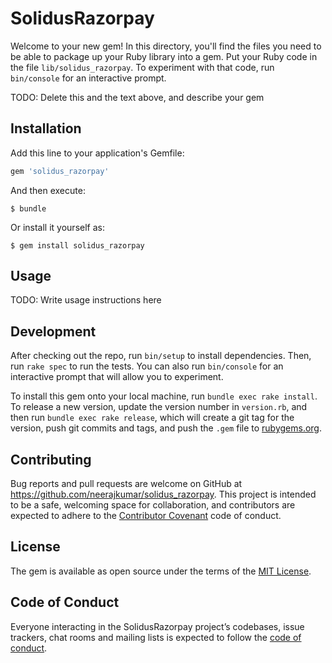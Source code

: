 # SolidusRazorpay

Welcome to your new gem! In this directory, you'll find the files you need to be able to package up your Ruby library into a gem. Put your Ruby code in the file `lib/solidus_razorpay`. To experiment with that code, run `bin/console` for an interactive prompt.

TODO: Delete this and the text above, and describe your gem

## Installation

Add this line to your application's Gemfile:

```ruby
gem 'solidus_razorpay'
```

And then execute:

    $ bundle

Or install it yourself as:

    $ gem install solidus_razorpay

## Usage

TODO: Write usage instructions here

## Development

After checking out the repo, run `bin/setup` to install dependencies. Then, run `rake spec` to run the tests. You can also run `bin/console` for an interactive prompt that will allow you to experiment.

To install this gem onto your local machine, run `bundle exec rake install`. To release a new version, update the version number in `version.rb`, and then run `bundle exec rake release`, which will create a git tag for the version, push git commits and tags, and push the `.gem` file to [rubygems.org](https://rubygems.org).

## Contributing

Bug reports and pull requests are welcome on GitHub at https://github.com/neerajkumar/solidus_razorpay. This project is intended to be a safe, welcoming space for collaboration, and contributors are expected to adhere to the [Contributor Covenant](http://contributor-covenant.org) code of conduct.

## License

The gem is available as open source under the terms of the [MIT License](https://opensource.org/licenses/MIT).

## Code of Conduct

Everyone interacting in the SolidusRazorpay project’s codebases, issue trackers, chat rooms and mailing lists is expected to follow the [code of conduct](https://github.com/neerajkumar/solidus_razorpay/blob/master/CODE_OF_CONDUCT.md).
